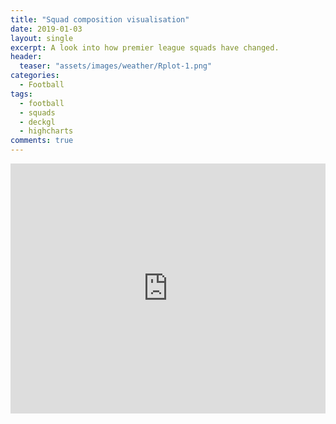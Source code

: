 ```yaml
---
title: "Squad composition visualisation"
date: 2019-01-03
layout: single
excerpt: A look into how premier league squads have changed.
header:
  teaser: "assets/images/weather/Rplot-1.png"
categories:
  - Football
tags:
  - football
  - squads
  - deckgl
  - highcharts
comments: true
---
```


<iframe src="https://markclare1992.xyz/shiny/Shiny.Apps/squad-app/" width="100%" height="400" scrolling="no" frameborder="0" id="squad-iframe" allowfullscreen></iframe>
